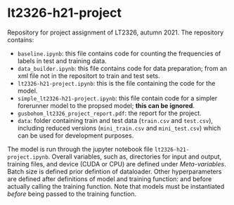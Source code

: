 # lt2326-h21-project
Repository for project assignment of LT2326, autumn 2021. The repository contains:

*    `baseline.ipynb`: this file contains code for counting the frequencies of labels in test and training data.
*    `data_builder.ipynb`: this file contains code for data preparation; from an xml file not in the repositort to train and test sets.
*    `lt2326-h21-project.ipynb`: this is the file containing the code for the model.
*    `simple_lt2326-h21-project.ipynb`: this file contain code for a simpler forerunner model to the propsed model; **this can be ignored**.
*    `gusbohom_lt2326_project_report.pdf`: the report for the project.
*    `data`: folder containing train and test data (`train.csv` and `test.csv`), including reduced versions (`mini_train.csv` and `mini_test.csv`) which can be used for development purposes.


The model is run through the jupyter notebook file `lt2326-h21-project.ipynb`. Overall variables, such as, directories for input and output, training files, and device (CUDA or CPU) are defined under *Meta-variables*. Batch size is defined prior defintion of dataloader. Other hyperparameters are defined after definitions of model and training function: and before actually calling the training function. Note that models must be instantiated *before* being passed to the training function. 

